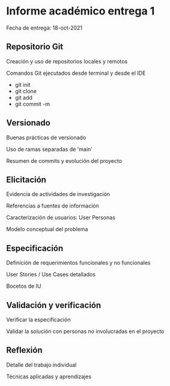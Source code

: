 # Informe académico entrega 1
Fecha de entrega: 18-oct-2021

## Repositorio Git

Creación y uso de repositorios locales y remotos

Comandos Git ejecutados desde terminal y desde el IDE
- git init
- git clone
- git add
- git commit -m 

## Versionado

Buenas prácticas de versionado

Uso de ramas separadas de 'main'

Resumen de commits y evolución del proyecto

## Elicitación

Evidencia de actividades de investigación

Referencias a fuentes de información

Caracterización de usuarios: User Personas

Modelo conceptual del problema

## Especificación

Definición de requerimientos funcionales y no funcionales

User Stories / Use Cases detallados

Bocetos de IU

## Validación y verificación

Verificar la especificación

Validar la solución con personas no involucradas en el proyecto

## Reflexión

Detalle del trabajo individual

Técnicas aplicadas y aprendizajes



